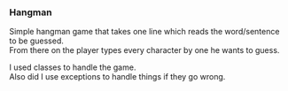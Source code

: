 ### Hangman

Simple hangman game that takes one line which reads the word/sentence to be guessed.    
From there on the player types every character by one he wants to guess.

I used classes to handle the game.    
Also did I use exceptions to handle things if they go wrong.
